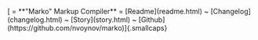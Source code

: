 <p class="navbar">
[ = **"Marko" Markup Compiler** = [Readme](readme.html) ~  [Changelog](changelog.html) ~ [Story](story.html) ~ [Github](https://github.com/nvoynov/marko)]{.smallcaps}
</p>
